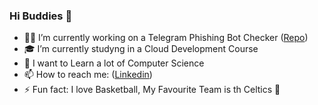 ### Hi Buddies 👋

- 👨‍💻 I’m currently working on a Telegram Phishing Bot Checker ([Repo](https://github.com/saliougaye/PhishingBot))
- 🎓 I’m currently studyng in a Cloud Development Course
- 🚀 I want to Learn a lot of Computer Science
- 📫 How to reach me: ([Linkedin](https://www.linkedin.com/in/saliou-gaye-937a23188/))
- ⚡ Fun fact: I love Basketball, My Favourite Team is th Celtics 🏀
